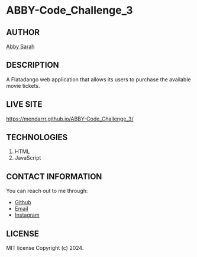 # ABBY-Code_Challenge_3

## AUTHOR
[Abby Sarah](https://github.com/mendarr)

## DESCRIPTION
A Flatadango web application that allows its users to purchase the available movie tickets.

## LIVE SITE
https://mendarrr.github.io/ABBY-Code_Challenge_3/

## TECHNOLOGIES
1. HTML
2. JavaScript

## CONTACT INFORMATION
You can reach out to me through:
- [Github](https://github.com/mendarr)
- [Email](https://mail.google.com/mail)
- [Instagram](https://www.instagram.com/men.darr)

## LICENSE
MIT license
Copyright (c) 2024.


